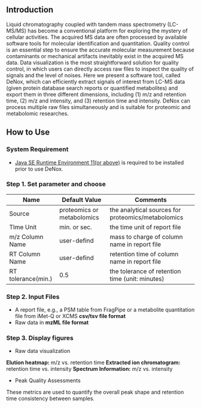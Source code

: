 ## Introduction

Liquid chromatography coupled with tandem mass spectrometry (LC-MS/MS) has become a conventional platform for exploring the mystery of cellular activities. The acquired MS data are often processed by available software tools for molecular identification and quantitation. Quality control is an essential step to ensure the accurate molecular measurement because contaminants or mechanical artifacts inevitably exist in the acquired MS data. Data visualization is the most straightforward solution for quality control, in which users can directly access raw files to inspect the quality of signals and the level of noises. Here we present a software tool, called DeNox, which can efficiently extract signals of interest from LC-MS data (given protein database search reports or quantified metabolites) and export them in three different dimensions, including (1) m/z and retention time, (2) m/z and intensity, and (3) retention time and intensity. DeNox can process multiple raw files simultaneously and is suitable for proteomic and metabolomic researches.

## How to Use

### System Requirement

- [Java SE Runtime Environment 11(or above)](https://www.oracle.com/java/technologies/javase/jdk11-archive-downloads.html) is required to be installed prior to use DeNox. 


### Step 1. Set parameter and choose


|        Name         |  Default Value | Comments |
|---------------------|----------------|------------------------------|
| Source              | proteomics or metabolomics | the analytical sources for proteomics/metabolomics |
| TIme Unit           | min. or sec.   | the time unit of report file |
| m/z Column Name     | user-defind    | mass to charge of column name in report file |
| RT Column Name      | user-defind    | retention time of column name in report file |
| RT tolerance(min.)  | 0.5            | the tolerance of retention time (unit: minutes) |

### Step 2. Input Files

* A report file, e.g., a PSM table from FragPipe or a metabolite quantitation file from iMet-Q or XCMS **csv/tsv file format**
* Raw data in **mzML file format**

### Step 3. Display figures

* Raw data visualization

**Elution heatmap:** m/z vs. retention time
**Extracted ion chromatogram:** retention time vs. intensity
**Spectrum Information:** m/z vs. intensity

* Peak Quality Assessments

These metrics are used to quantify the overall peak shape and retention time consistency between samples.
